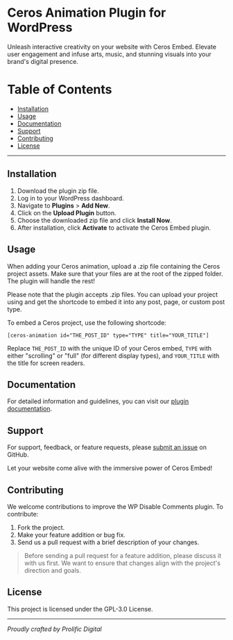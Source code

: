 # Ceros Animation Plugin for WordPress

Unleash interactive creativity on your website with Ceros Embed. Elevate user engagement and infuse arts, music, and stunning visuals into your brand's digital presence.

# Table of Contents

- [Installation](#installation)
- [Usage](#usage)
- [Documentation](#documentation)
- [Support](#support)
- [Contributing](#contributing)
- [License](#license)

---

## Installation

1. Download the plugin zip file.
2. Log in to your WordPress dashboard.
3. Navigate to **Plugins** > **Add New**.
4. Click on the **Upload Plugin** button.
5. Choose the downloaded zip file and click **Install Now**.
6. After installation, click **Activate** to activate the Ceros Embed plugin.

## Usage

When adding your Ceros animation, upload a .zip file containing the Ceros project assets. Make sure that your files are at the root of the zipped folder. The plugin will handle the rest!

Please note that the plugin accepts .zip files. You can upload your project using and get the shortcode to embed it into any post, page, or custom post type.

To embed a Ceros project, use the following shortcode:

```
[ceros-animation id="THE_POST_ID" type="TYPE" title="YOUR_TITLE"]
```

Replace `THE_POST_ID` with the unique ID of your Ceros embed, `TYPE` with either "scrolling" or "full" (for different display types), and `YOUR_TITLE` with the title for screen readers.

## Documentation

For detailed information and guidelines, you can visit our [plugin documentation](https://prolificdigital.notion.site/Ceros-WordPress-Plugin-2165805d1e9f4fd5ad58ab64b5a5d473?pvs=4).

## Support

For support, feedback, or feature requests, please [submit an issue](https://github.com/prolific-digital/ceros-embed/issues) on GitHub.

Let your website come alive with the immersive power of Ceros Embed!

## Contributing

We welcome contributions to improve the WP Disable Comments plugin. To contribute:

1. Fork the project.
2. Make your feature addition or bug fix.
3. Send us a pull request with a brief description of your changes.

> Before sending a pull request for a feature addition, please discuss it with us first. We want to ensure that changes align with the project's direction and goals.

## License

This project is licensed under the GPL-3.0 License.

---

_Proudly crafted by Prolific Digital_
